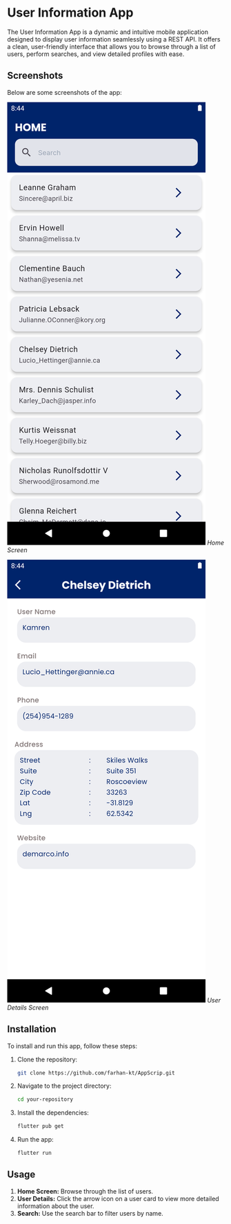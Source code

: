 # User Information App

The User Information App is a dynamic and intuitive mobile application designed to display user information seamlessly using a REST API. It offers a clean, user-friendly interface that allows you to browse through a list of users, perform searches, and view detailed profiles with ease.

## Screenshots

Below are some screenshots of the app:

![Home Screen](assets/home_screen.png)
_Home Screen_

![User Details Screen](assets/details_screen.png)
_User Details Screen_

## Installation

To install and run this app, follow these steps:

1. Clone the repository:
   ```bash
   git clone https://github.com/farhan-kt/AppScrip.git
   ```
2. Navigate to the project directory:
   ```bash
   cd your-repository
   ```
3. Install the dependencies:
   ```bash
   flutter pub get
   ```
4. Run the app:
   ```bash
   flutter run
   ```

## Usage

1. **Home Screen:** Browse through the list of users.
2. **User Details:** Click the arrow icon on a user card to view more detailed information about the user.
3. **Search:** Use the search bar to filter users by name.
